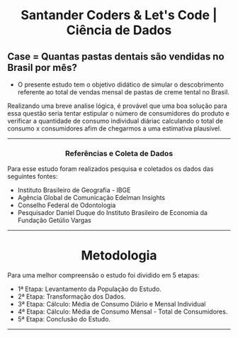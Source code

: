 # <center>Santander Coders & Let's Code | Ciência de Dados<center>

## Case = Quantas pastas dentais são vendidas no Brasil por mês?

- O presente estudo tem o objetivo didático de simular o descobrimento referente ao total de vendas mensal de pastas de creme tental no Brasil.


Realizando uma breve analise lógica, é provável que uma boa solução para essa questão seria tentar estipular o número de consumidores do produto e verificar a quantidade de consumo individual diáriac  calculando o total de consumo x consumidores afim de chegarmos a uma estimativa plausível.

----------

### <center>Referências e Coleta de Dados<center>

Para esse estudo foram realizados pesquisa e coletados os dados das seguintes fontes:
 -  Instituto Brasileiro de Geografia - IBGE
 -  Agência Global de Comunicação Edelman Insights
 -  Conselho Federal de Odontologia
 -  Pesquisador Daniel Duque do Instituto Brasileiro de Economia da Fundação Getúlio Vargas


------------------------------------------

# <center>Metodologia</center>


Para uma melhor compreensão o estudo foi dividido em 5 etapas:

- 1ª Etapa: Levantamento da População do Estudo.
- 2ª Etapa: Transformação dos Dados.
- 3ª Etapa: Cálculo: Média de Consumo Diário e Mensal Individual
- 4ª Etapa: Cálculo: Média de Consumo Mensal - Total de Consumidores.
- 5ª Etapa: Conclusão do Estudo.

-------------------------

